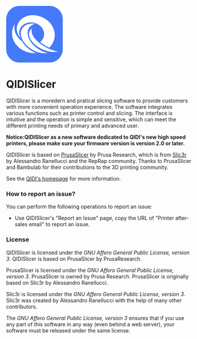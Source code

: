 
![QIDISlicer logo](/QIDISlicer.png?raw=true)

# QIDISlicer
QIDISlicer is a moredern and pratical slicing software to provide customers with more convenient operation experience. The software integrates various functions such as printer control and slicing. The interface is intuitive and the operation is simple and sensitive, which can meet the different printing needs of primary and advanced user.

**Notice:QIDISlicer as a new software dedicated to QIDI's new high speed printers, please make sure your firmware version is version 2.0 or later.**

QIDISlicer is based on [PrusaSlicer](https://github.com/prusa3d/PrusaSlicer) by Prusa Research, which is from [Slic3r](https://github.com/Slic3r/Slic3r) by Alessandro Ranellucci and the RepRap community.
Thanks to PrusaSlicer and Bambulab for their contributions to the 3D printing community.

See the [QIDI's homepage](https://qidi3d.com) for more information.

### How to report an issue?

You can perform the following operations to report an issue:

- Use QIDISlicer's "Report an Issue" page, copy the URL of "Printer after-sales email" to report an issue.

### License

QIDISlicer is licensed under the _GNU Affero General Public License, version 3_. QIDISlicer is based on PrusaSlicer by PrusaResearch.

PrusaSlicer is licensed under the _GNU Affero General Public License, version 3_. PrusaSlicer is owned by Prusa Research. PrusaSlicer is originally based on Slic3r by Alessandro Ranellucci.

Slic3r is licensed under the _GNU Affero General Public License, version 3_. Slic3r was created by Alessandro Ranellucci with the help of many other contributors.

The _GNU Affero General Public License, version 3_ ensures that if you use any part of this software in any way (even behind a web server), your software must be released under the same license.
